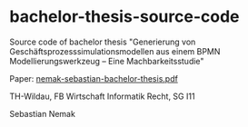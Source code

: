 bachelor-thesis-source-code
===========================

Source code of bachelor thesis "Generierung von Geschäftsprozesssimulationsmodellen aus einem BPMN Modellierungswerkzeug – Eine Machbarkeitsstudie"

Paper: [nemak-sebastian-bachelor-thesis.pdf](nemak-sebastian-bachelor-thesis.pdf)

TH-Wildau, FB Wirtschaft Informatik Recht, SG I11

Sebastian Nemak
